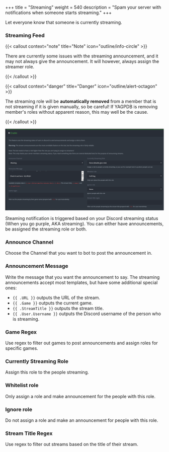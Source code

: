+++
title = "Streaming"
weight = 540
description = "Spam your server with notifications when someone starts streaming."
+++

Let everyone know that someone is currently streaming.


### Streaming Feed

{{< callout context="note" title="Note" icon="outline/info-circle" >}}

There are currently some issues with the streaming announcement, and it may not always give the announcement. It will
however, always assign the streamer role.

{{< /callout >}}

{{< callout context="danger" title="Danger" icon="outline/alert-octagon" >}}

The streaming role will be **automatically removed** from a member that is not streaming if it is given manually, so be
careful! If YAGPDB is removing member's roles without apparent reason, this may well be the cause.

{{< /callout >}}

![Showcase of the streaming feed interface.](./streaming.png)

Steaming notification is triggered based on your Discord streaming status (When you go purple, AKA streaming). You can
either have announcements, be assigned the streaming role or both.

### **Announce Channel**

Choose the Channel that you want to bot to post the announcement in.

### Announcement Message

Write the message that you want the announcement to say. The streaming announcements accept most templates, but have
some additional special ones:

- `{{ .URL }}` outputs the URL of the stream.
- `{{ .Game }}` outputs the current game.
- `{{ .StreamTitle }}` outputs the stream title.
- `{{ .User.Username }}` outputs the Discord username of the person who is streaming.

### Game Regex

Use regex to filter out games to post announcements and assign roles for specific games.

### Currently Streaming Role

Assign this role to the people streaming.

### Whitelist role

Only assign a role and make announcement for the people with this role.

### Ignore role

Do not assign a role and make an announcement for people with this role.

### Stream Title Regex

Use regex to filter out streams based on the title of their stream.
